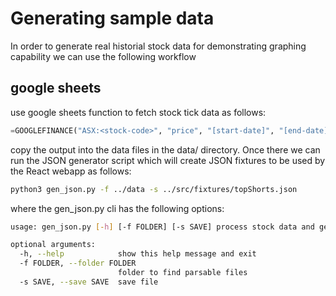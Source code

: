 # Generating sample data

In order to generate real historial stock data for demonstrating graphing capability we can use the following workflow

## google sheets

use google sheets function to fetch stock tick data as follows:


```python
=GOOGLEFINANCE("ASX:<stock-code>", "price", "[start-date]", "[end-date]", "DAILY")
```

copy the output into the data files in the data/ directory. Once there we can run the JSON generator script which will create JSON fixtures to be used by the React webapp as follows:


```sh
python3 gen_json.py -f ../data -s ../src/fixtures/topShorts.json
```

where the gen_json.py cli has the following options:

```bash
usage: gen_json.py [-h] [-f FOLDER] [-s SAVE] process stock data and generate fixtures for sample use

optional arguments:
  -h, --help            show this help message and exit
  -f FOLDER, --folder FOLDER
                        folder to find parsable files
  -s SAVE, --save SAVE  save file
```